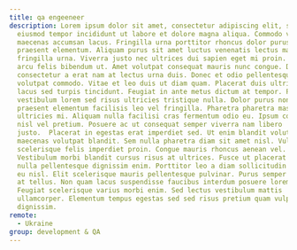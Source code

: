 ```yaml
---
title: qa engeeneer
description: Lorem ipsum dolor sit amet, consectetur adipiscing elit, sed do
  eiusmod tempor incididunt ut labore et dolore magna aliqua. Commodo viverra
  maecenas accumsan lacus. Fringilla urna porttitor rhoncus dolor purus non enim
  praesent elementum. Aliquam purus sit amet luctus venenatis lectus magna
  fringilla urna. Viverra justo nec ultrices dui sapien eget mi proin. Vivamus
  arcu felis bibendum ut. Amet volutpat consequat mauris nunc congue. Dictum non
  consectetur a erat nam at lectus urna duis. Donec et odio pellentesque diam
  volutpat commodo. Vitae et leo duis ut diam quam. Placerat duis ultricies
  lacus sed turpis tincidunt. Feugiat in ante metus dictum at tempor. Phasellus
  vestibulum lorem sed risus ultricies tristique nulla. Dolor purus non enim
  praesent elementum facilisis leo vel fringilla. Pharetra pharetra massa massa
  ultricies mi. Aliquam nulla facilisi cras fermentum odio eu. Ipsum consequat
  nisl vel pretium. Posuere ac ut consequat semper viverra nam libero
  justo.  Placerat in egestas erat imperdiet sed. Ut enim blandit volutpat
  maecenas volutpat blandit. Sem nulla pharetra diam sit amet nisl. Vulputate eu
  scelerisque felis imperdiet proin. Congue mauris rhoncus aenean vel.
  Vestibulum morbi blandit cursus risus at ultrices. Fusce ut placerat orci
  nulla pellentesque dignissim enim. Porttitor leo a diam sollicitudin tempor id
  eu nisl. Elit scelerisque mauris pellentesque pulvinar. Purus semper eget duis
  at tellus. Non quam lacus suspendisse faucibus interdum posuere lorem ipsum.
  Feugiat scelerisque varius morbi enim. Sed lectus vestibulum mattis
  ullamcorper. Elementum tempus egestas sed sed risus pretium quam vulputate
  dignissim.
remote:
  - Ukraine
group: development & QA
---
```

